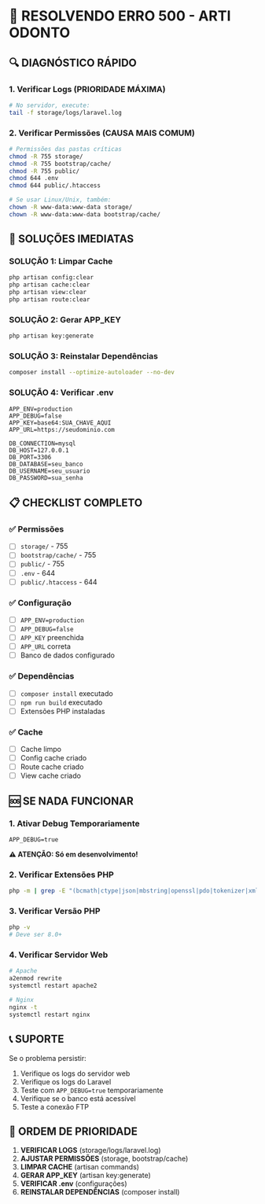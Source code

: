 # 🚨 RESOLVENDO ERRO 500 - ARTI ODONTO

## 🔍 **DIAGNÓSTICO RÁPIDO**

### **1. Verificar Logs (PRIORIDADE MÁXIMA)**
```bash
# No servidor, execute:
tail -f storage/logs/laravel.log
```

### **2. Verificar Permissões (CAUSA MAIS COMUM)**
```bash
# Permissões das pastas críticas
chmod -R 755 storage/
chmod -R 755 bootstrap/cache/
chmod -R 755 public/
chmod 644 .env
chmod 644 public/.htaccess

# Se usar Linux/Unix, também:
chown -R www-data:www-data storage/
chown -R www-data:www-data bootstrap/cache/
```

## 🚀 **SOLUÇÕES IMEDIATAS**

### **SOLUÇÃO 1: Limpar Cache**
```bash
php artisan config:clear
php artisan cache:clear
php artisan view:clear
php artisan route:clear
```

### **SOLUÇÃO 2: Gerar APP_KEY**
```bash
php artisan key:generate
```

### **SOLUÇÃO 3: Reinstalar Dependências**
```bash
composer install --optimize-autoloader --no-dev
```

### **SOLUÇÃO 4: Verificar .env**
```env
APP_ENV=production
APP_DEBUG=false
APP_KEY=base64:SUA_CHAVE_AQUI
APP_URL=https://seudominio.com

DB_CONNECTION=mysql
DB_HOST=127.0.0.1
DB_PORT=3306
DB_DATABASE=seu_banco
DB_USERNAME=seu_usuario
DB_PASSWORD=sua_senha
```

## 📋 **CHECKLIST COMPLETO**

### **✅ Permissões**
- [ ] `storage/` - 755
- [ ] `bootstrap/cache/` - 755
- [ ] `public/` - 755
- [ ] `.env` - 644
- [ ] `public/.htaccess` - 644

### **✅ Configuração**
- [ ] `APP_ENV=production`
- [ ] `APP_DEBUG=false`
- [ ] `APP_KEY` preenchida
- [ ] `APP_URL` correta
- [ ] Banco de dados configurado

### **✅ Dependências**
- [ ] `composer install` executado
- [ ] `npm run build` executado
- [ ] Extensões PHP instaladas

### **✅ Cache**
- [ ] Cache limpo
- [ ] Config cache criado
- [ ] Route cache criado
- [ ] View cache criado

## 🆘 **SE NADA FUNCIONAR**

### **1. Ativar Debug Temporariamente**
```env
APP_DEBUG=true
```
**⚠️ ATENÇÃO: Só em desenvolvimento!**

### **2. Verificar Extensões PHP**
```bash
php -m | grep -E "(bcmath|ctype|json|mbstring|openssl|pdo|tokenizer|xml|fileinfo)"
```

### **3. Verificar Versão PHP**
```bash
php -v
# Deve ser 8.0+
```

### **4. Verificar Servidor Web**
```bash
# Apache
a2enmod rewrite
systemctl restart apache2

# Nginx
nginx -t
systemctl restart nginx
```

## 📞 **SUPORTE**

Se o problema persistir:
1. Verifique os logs do servidor web
2. Verifique os logs do Laravel
3. Teste com `APP_DEBUG=true` temporariamente
4. Verifique se o banco está acessível
5. Teste a conexão FTP

## 🎯 **ORDEM DE PRIORIDADE**

1. **VERIFICAR LOGS** (storage/logs/laravel.log)
2. **AJUSTAR PERMISSÕES** (storage, bootstrap/cache)
3. **LIMPAR CACHE** (artisan commands)
4. **GERAR APP_KEY** (artisan key:generate)
5. **VERIFICAR .env** (configurações)
6. **REINSTALAR DEPENDÊNCIAS** (composer install)
